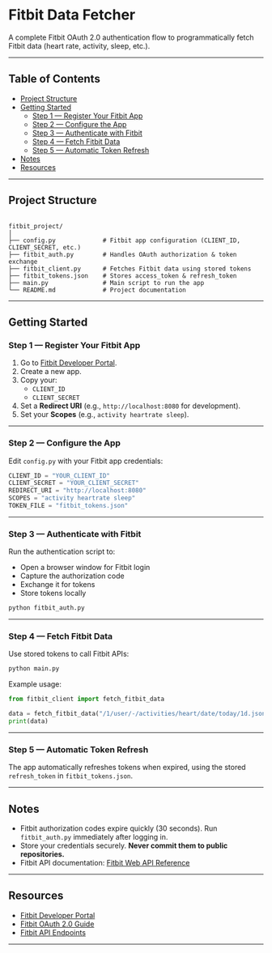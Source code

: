 # Fitbit Data Fetcher

A complete Fitbit OAuth 2.0 authentication flow to programmatically fetch Fitbit data (heart rate, activity, sleep, etc.).

---

## Table of Contents

- [Project Structure](#project-structure)  
- [Getting Started](#getting-started)  
  - [Step 1 — Register Your Fitbit App](#step-1-—-register-your-fitbit-app)  
  - [Step 2 — Configure the App](#step-2-—-configure-the-app)  
  - [Step 3 — Authenticate with Fitbit](#step-3-—-authenticate-with-fitbit)  
  - [Step 4 — Fetch Fitbit Data](#step-4-—-fetch-fitbit-data)  
  - [Step 5 — Automatic Token Refresh](#step-5-—-automatic-token-refresh)  
- [Notes](#notes)  
- [Resources](#resources)  

---

## Project Structure

```

fitbit_project/
│
├── config.py             # Fitbit app configuration (CLIENT_ID, CLIENT_SECRET, etc.)
├── fitbit_auth.py        # Handles OAuth authorization & token exchange
├── fitbit_client.py      # Fetches Fitbit data using stored tokens
├── fitbit_tokens.json    # Stores access_token & refresh_token
├── main.py               # Main script to run the app
└── README.md             # Project documentation

```

---

## Getting Started

### Step 1 — Register Your Fitbit App

1. Go to [Fitbit Developer Portal](https://dev.fitbit.com/apps).
2. Create a new app.
3. Copy your:
   - `CLIENT_ID`
   - `CLIENT_SECRET`
4. Set a **Redirect URI** (e.g., `http://localhost:8080` for development).
5. Set your **Scopes** (e.g., `activity heartrate sleep`).

---

### Step 2 — Configure the App

Edit `config.py` with your Fitbit app credentials:

```python
CLIENT_ID = "YOUR_CLIENT_ID"
CLIENT_SECRET = "YOUR_CLIENT_SECRET"
REDIRECT_URI = "http://localhost:8080"
SCOPES = "activity heartrate sleep"
TOKEN_FILE = "fitbit_tokens.json"
```
---

### Step 3 — Authenticate with Fitbit

Run the authentication script to:

* Open a browser window for Fitbit login
* Capture the authorization code
* Exchange it for tokens
* Store tokens locally

```bash
python fitbit_auth.py
```

---

### Step 4 — Fetch Fitbit Data

Use stored tokens to call Fitbit APIs:

```bash
python main.py
```

Example usage:

```python
from fitbit_client import fetch_fitbit_data

data = fetch_fitbit_data("/1/user/-/activities/heart/date/today/1d.json")
print(data)
```

---

### Step 5 — Automatic Token Refresh

The app automatically refreshes tokens when expired, using the stored `refresh_token` in `fitbit_tokens.json`.

---

## Notes

* Fitbit authorization codes expire quickly (30 seconds). Run `fitbit_auth.py` immediately after logging in.
* Store your credentials securely. **Never commit them to public repositories.**
* Fitbit API documentation: [Fitbit Web API Reference](https://dev.fitbit.com/build/reference/web-api/)

---

## Resources

* [Fitbit Developer Portal](https://dev.fitbit.com/)
* [Fitbit OAuth 2.0 Guide](https://dev.fitbit.com/build/reference/web-api/oauth2/)
* [Fitbit API Endpoints](https://dev.fitbit.com/build/reference/web-api/)

---

